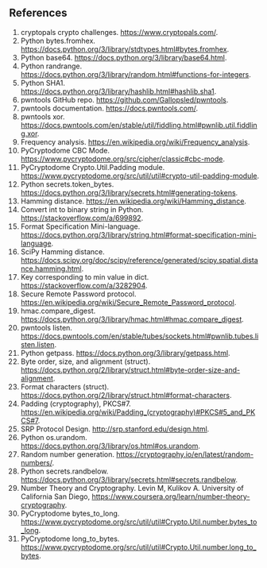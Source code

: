 ## References
1. cryptopals crypto challenges. https://www.cryptopals.com/.
2. Python bytes.fromhex. https://docs.python.org/3/library/stdtypes.html#bytes.fromhex.
2. Python base64. https://docs.python.org/3/library/base64.html.
2. Python randrange. https://docs.python.org/3/library/random.html#functions-for-integers.
2. Python SHA1. https://docs.python.org/3/library/hashlib.html#hashlib.sha1.
2. pwntools GitHub repo. https://github.com/Gallopsled/pwntools.
2. pwntools documentation. https://docs.pwntools.com/.
2. pwntools xor. https://docs.pwntools.com/en/stable/util/fiddling.html#pwnlib.util.fiddling.xor.
2. Frequency analysis. https://en.wikipedia.org/wiki/Frequency_analysis.
2. PyCryptodome CBC Mode. https://www.pycryptodome.org/src/cipher/classic#cbc-mode.
2. PyCryptodome Crypto.Util.Padding module. https://www.pycryptodome.org/src/util/util#crypto-util-padding-module.
2. Python secrets.token_bytes. https://docs.python.org/3/library/secrets.html#generating-tokens.
2. Hamming distance. https://en.wikipedia.org/wiki/Hamming_distance.
2. Convert int to binary string in Python. https://stackoverflow.com/a/699892.
2. Format Specification Mini-language. https://docs.python.org/3/library/string.html#format-specification-mini-language.
2. SciPy Hamming distance. https://docs.scipy.org/doc/scipy/reference/generated/scipy.spatial.distance.hamming.html.
2. Key corresponding to min value in dict. https://stackoverflow.com/a/3282904.
2. Secure Remote Password protocol. https://en.wikipedia.org/wiki/Secure_Remote_Password_protocol.
2. hmac.compare_digest. https://docs.python.org/3/library/hmac.html#hmac.compare_digest.
2. pwntools listen. https://docs.pwntools.com/en/stable/tubes/sockets.html#pwnlib.tubes.listen.listen.
2. Python getpass. https://docs.python.org/3/library/getpass.html.
2. Byte order, size, and alignment (struct). https://docs.python.org/2/library/struct.html#byte-order-size-and-alignment.
2. Format characters (struct). https://docs.python.org/2/library/struct.html#format-characters.
2. Padding (cryptography), PKCS#7. https://en.wikipedia.org/wiki/Padding_(cryptography)#PKCS#5_and_PKCS#7.
2. SRP Protocol Design. http://srp.stanford.edu/design.html.
2. Python os.urandom. https://docs.python.org/3/library/os.html#os.urandom.
2. Random number generation. https://cryptography.io/en/latest/random-numbers/.
2. Python secrets.randbelow. https://docs.python.org/3/library/secrets.html#secrets.randbelow.
2. Number Theory and Cryptography. Levin M, Kulikov A. University of California San Diego, https://www.coursera.org/learn/number-theory-cryptography.
2. PyCryptodome bytes_to_long. https://www.pycryptodome.org/src/util/util#Crypto.Util.number.bytes_to_long.
2. PyCryptodome long_to_bytes. https://www.pycryptodome.org/src/util/util#Crypto.Util.number.long_to_bytes.
